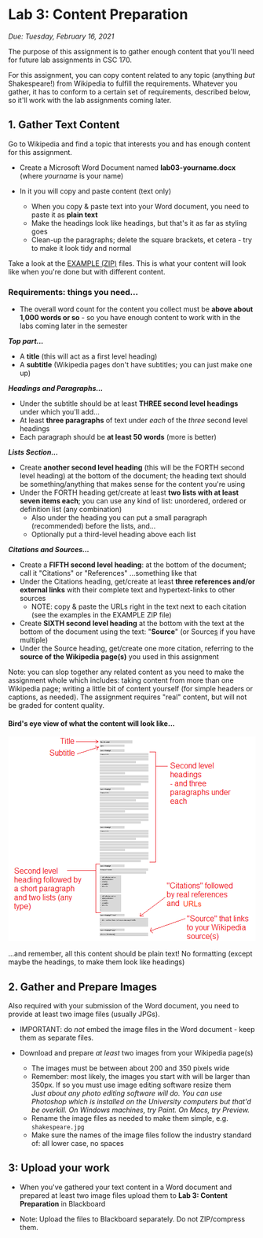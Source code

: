 # Lab 3: Content Preparation 

*Due: Tuesday, February 16, 2021*

The purpose of this assignment is to gather enough content that you'll need for future lab assignments in CSC 170. 

For this assignment, you can copy content related to any topic (anything *but* Shakespeare!) from Wikipedia to fulfill the requirements.  Whatever you gather, it has to conform to a certain set of requirements, described below, so it'll work with the lab assignments coming later.

## 1. Gather Text Content

Go to Wikipedia and find a topic that interests you and has enough content for this assignment. 

- Create a Microsoft Word Document named **lab03-yourname.docx** (where *yourname* is your name)

- In it you will copy and paste content (text only)

    - When you copy & paste text into your Word document, you need to paste it as **plain text**
    - Make the headings look like headings, but that's it as far as styling goes
    - Clean-up the paragraphs; delete the square brackets, et cetera - try to make it look tidy and normal

Take a look at the [EXAMPLE (ZIP)](example.zip) files. This is what your content will look like when you're done but with different content.

### Requirements: things you need...

- The overall word count for the content you collect must be **above about 1,000 words or so** - so you have enough content to work with in the labs coming later in the semester

***Top part...***

- A **title** (this will act as a first level heading)
- A **subtitle** (Wikipedia pages don't have subtitles; you can just make one up)

***Headings and Paragraphs...***

- Under the subtitle should be at least **THREE second level headings** under which you'll add...
- At least **three paragraphs** of text under *each* of the *three* second level headings
- Each paragraph should be **at least 50 words** (more is better)

***Lists Section...***

- Create **another second level heading** (this will be the FORTH second level heading) at the bottom of the document; the heading text should be something/anything that makes sense for the content you're using
- Under the FORTH heading get/create at least **two lists with at least seven items each**; you can use any kind of list: unordered, ordered or definition list (any combination)
    - Also under the heading you can put a small paragraph (recommended) before the lists, and...
    - Optionally put a third-level heading above each list

***Citations and Sources...*** 

- Create a **FIFTH second level heading**: at the bottom of the document; call it "Citations" or "References" ...something like that
- Under the Citations heading, get/create at least **three references and/or external links** with their complete text and hypertext-links to other sources 
    - NOTE: copy & paste the URLs right in the text next to each citation (see the examples in the EXAMPLE ZIP file)
- Create **SIXTH second level heading** at the bottom with the text at the bottom of the document using the text: "**Source**" (or Source<u>s</u> if you have multiple)
- Under the Source heading, get/create one more citation, referring to the **source of the Wikipedia page(s)** you used in this assignment

Note: you can slop together any related content as you need to make the assignment whole which includes: taking content from more than one Wikipedia page; writing a little bit of content yourself (for simple headers or captions, as needed). The assignment requires "real" content, but will not be graded for content quality.

#### Bird's eye view of what the content will look like...

![figure1](media\figure1.png)

...and remember, all this content should be plain text!  No formatting (except maybe the headings, to make them look like headings)

## 2. Gather and Prepare Images

Also required with your submission of the Word document, you need to provide at least two image files (usually JPGs).

- IMPORTANT: do *not* embed the image files in the Word document - keep them as separate files.

- Download and prepare *at least* two images from your Wikipedia page(s)

    - The images must be between about 200 and  350 pixels wide
    - Remember: most likely, the images you start with will be larger than 350px. If so you must use image editing software resize them  
        *Just about any photo editing software will do. You can use Photoshop which is installed on the University computers but that'd be overkill. On Windows machines, try Paint. On Macs, try Preview.*
    - Rename the image files as needed to make them simple, e.g. `shakespeare.jpg`
    - Make sure the names of the image files follow the industry standard of: all lower case, no spaces

## 3: Upload your work

- When you've gathered your text content in a Word document and prepared at least two image files upload them to **Lab 3: Content Preparation** in Blackboard


- Note: Upload the files to Blackboard separately. Do not ZIP/compress them.
